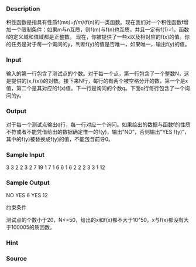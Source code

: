 
### Description

积性函数是指具有性质f(m*n)=f(m)*(f(n)的一类函数。现在我们对一个积性函数f增加一个限制条件：如果m与n互质，则f(m)与f(n)也互质，并且一定有f(1)=1。函数f的定义域和值域都是正整数。
现在，你被提供了一些x以及相对应的f(x)的值。你的任务是对于每一个询问的y，判断f(y)的值是否唯一，如果唯一，输出f(y)的值。

### Input
输入的第一行包含了测试点的个数。对于每一个点，第一行包含了一个整数N，这是提供的(x,f(x))的对数。接下来N行，每行的有两个被空格分开的数，第一个是x值，第二个是其对应的f(x)值。下一行是询问的个数q。下面q行每行包含了一个询问的y。


### Output
对于每一个测试点输出q行，每一行对应一个询问。如果给出的数据与函数f的性质不符或者不能凭借给出的数据确定惟一的f(y)，输出”NO”，否则输出”YES f(y)”，其中的f(y)被替换成f(y)的值，不能包含前导0。

### Sample Input
3
3
2 2
3 2
7 19
1
7
1
6 6
1
6
2
2 2
3 3
1
12

### Sample Output
NO
YES 6
YES 12

约束条件

测试点的个数小于20，N<=50，给出的x和f(x)都不大于10^50。x与f(x)都没有大于100005的质因数。


### Hint

### Source
